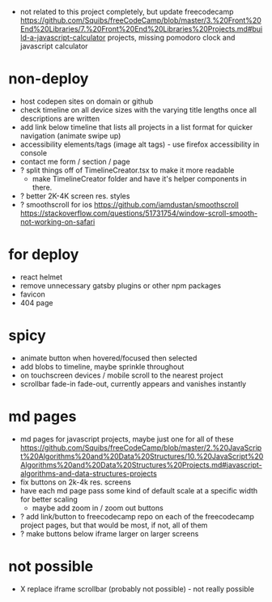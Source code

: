 - not related to this project completely, but update freecodecamp https://github.com/Squibs/freeCodeCamp/blob/master/3.%20Front%20End%20Libraries/7.%20Front%20End%20Libraries%20Projects.md#build-a-javascript-calculator projects, missing pomodoro clock and javascript calculator

# non-deploy

- host codepen sites on domain or github
- check timeline on all device sizes with the varying title lengths once all descriptions are written
- add link below timeline that lists all projects in a list format for quicker navigation (animate swipe up)
- accessibility elements/tags (image alt tags) - use firefox accessibility in console
- contact me form / section / page
- ? split things off of TimelineCreator.tsx to make it more readable
  - make TimelineCreator folder and have it's helper components in there.
- ? better 2K-4K screen res. styles
- ? smoothscroll for ios https://github.com/iamdustan/smoothscroll https://stackoverflow.com/questions/51731754/window-scroll-smooth-not-working-on-safari

# for deploy

- react helmet
- remove unnecessary gatsby plugins or other npm packages
- favicon
- 404 page

# spicy

- animate button when hovered/focused then selected
- add blobs to timeline, maybe sprinkle throughout
- on touchscreen devices / mobile scroll to the nearest project
- scrollbar fade-in fade-out, currently appears and vanishes instantly

# md pages

- md pages for javascript projects, maybe just one for all of these https://github.com/Squibs/freeCodeCamp/blob/master/2.%20JavaScript%20Algorithms%20and%20Data%20Structures/10.%20JavaScript%20Algorithms%20and%20Data%20Structures%20Projects.md#javascript-algorithms-and-data-structures-projects
- fix buttons on 2k-4k res. screens
- have each md page pass some kind of default scale at a specific width for better scaling
  - maybe add zoom in / zoom out buttons
- ? add link/button to freecodecamp repo on each of the freecodecamp project pages, but that would be most, if not, all of them
- ? make buttons below iframe larger on larger screens

# not possible

- X replace iframe scrollbar (probably not possible) - not really possible
